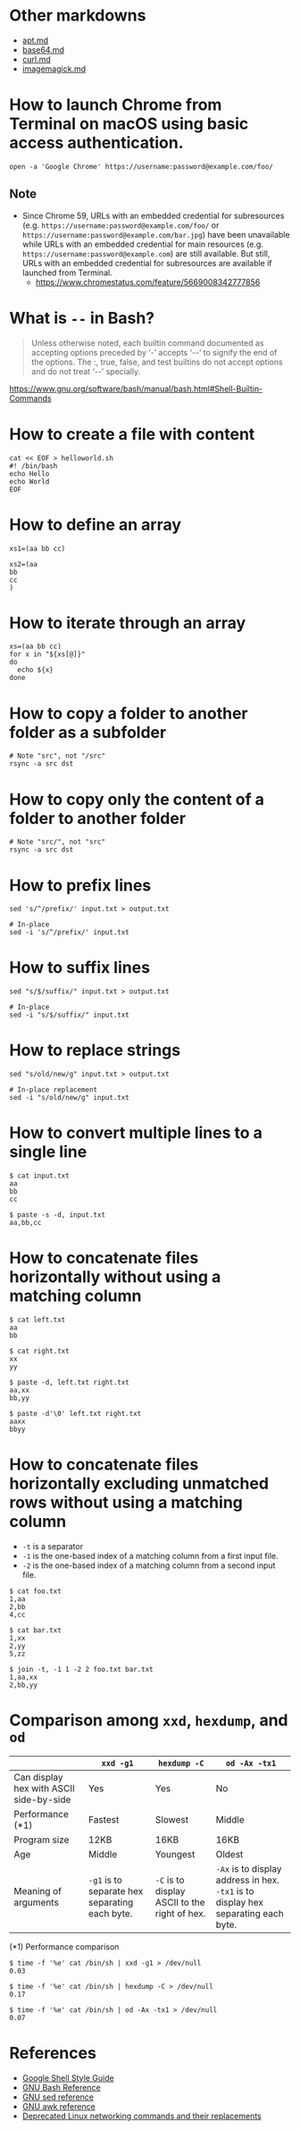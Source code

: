 # Other markdowns
- [apt.md](apt.md)
- [base64.md](base64.md)
- [curl.md](curl.md)
- [imagemagick.md](imagemagick.md)

# How to launch Chrome from Terminal on macOS using basic access authentication.
```shell
open -a 'Google Chrome' https://username:password@example.com/foo/
```

## Note
* Since Chrome 59, URLs with an embedded credential for subresources (e.g. `https://username:password@example.com/foo/` or `https://username:password@example.com/bar.jpg`) have been unavailable while URLs with an embedded credential for main resources (e.g. `https://username:password@example.com`) are still available. But still, URLs with an embedded credential for subresources are available if launched from Terminal.
  * https://www.chromestatus.com/feature/5669008342777856

# What is `--` in Bash?
> Unless otherwise noted, each builtin command documented as accepting options preceded by ‘-’ accepts ‘--’ to signify the end of the options. The :, true, false, and test builtins do not accept options and do not treat ‘--’ specially.

https://www.gnu.org/software/bash/manual/bash.html#Shell-Builtin-Commands

# How to create a file with content
```shell
cat << EOF > helloworld.sh
#! /bin/bash
echo Hello
echo World
EOF
```

# How to define an array
```shell
xs1=(aa bb cc)

xs2=(aa
bb
cc
)
```
# How to iterate through an array
```shell
xs=(aa bb cc)
for x in "${xs[@]}"
do
  echo ${x}
done
```

# How to copy a folder to another folder as a subfolder
```shell
# Note "src", not "/src"
rsync -a src dst
```

# How to copy only the content of a folder to another folder
```shell
# Note "src/", not "src"
rsync -a src dst
```

# How to prefix lines
```shell
sed 's/^/prefix/' input.txt > output.txt

# In-place
sed -i 's/^/prefix/' input.txt
```

# How to suffix lines
```shell
sed "s/$/suffix/" input.txt > output.txt

# In-place
sed -i "s/$/suffix/" input.txt
```

# How to replace strings
```shell
sed "s/old/new/g" input.txt > output.txt

# In-place replacement
sed -i "s/old/new/g" input.txt
```

# How to convert multiple lines to a single line
```shell
$ cat input.txt
aa
bb
cc

$ paste -s -d, input.txt
aa,bb,cc
```

# How to concatenate files horizontally without using a matching column
```shell
$ cat left.txt
aa
bb

$ cat right.txt
xx
yy

$ paste -d, left.txt right.txt
aa,xx
bb,yy

$ paste -d'\0' left.txt right.txt
aaxx
bbyy
```

# How to concatenate files horizontally excluding unmatched rows without using a matching column
* `-t` is a separator
* `-1` is the one-based index of a matching column from a first input file.
* `-2` is the one-based index of a matching column from a second input file.
```shell
$ cat foo.txt
1,aa
2,bb
4,cc

$ cat bar.txt
1,xx
2,yy
5,zz

$ join -t, -1 1 -2 2 foo.txt bar.txt
1,aa,xx
2,bb,yy
````

# Comparison among `xxd`, `hexdump`, and `od`
||`xxd -g1`|`hexdump -C`|`od -Ax -tx1`
|---|---|---|---
|Can display hex with ASCII side-by-side|Yes|Yes|No
|Performance (*1)|Fastest|Slowest|Middle
|Program size|12KB|16KB|16KB
|Age|Middle|Youngest|Oldest
|Meaning of arguments|`-g1` is to separate hex separating each byte.|`-C` is to display ASCII to the right of hex.|`-Ax` is to display address in hex. `-tx1` is to display hex separating each byte.

(*1) Performance comparison
```shell
$ time -f '%e' cat /bin/sh | xxd -g1 > /dev/null
0.03

$ time -f '%e' cat /bin/sh | hexdump -C > /dev/null
0.17

$ time -f '%e' cat /bin/sh | od -Ax -tx1 > /dev/null
0.07
```

# References
* [Google Shell Style Guide](https://google.github.io/styleguide/shell.xml)
* [GNU Bash Reference](https://www.gnu.org/software/bash/manual/bash.html)
* [GNU sed reference](https://www.gnu.org/software/sed/manual/sed.html)
* [GNU awk reference](https://www.gnu.org/software/gawk/manual/gawk.html)
* [Deprecated Linux networking commands and their replacements](https://dougvitale.wordpress.com/2011/12/21/deprecated-linux-networking-commands-and-their-replacements)
